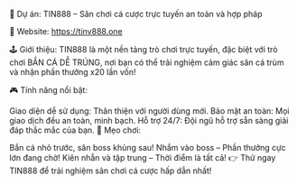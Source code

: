 
📘 Dự án: TIN888 – Sân chơi cá cược trực tuyến an toàn và hợp pháp 

📘 Website: https://tinv888.one

🕹️ Giới thiệu:
TIN888 là một nền tảng trò chơi trực tuyến, đặc biệt với trò chơi BẮN CÁ DỄ TRÚNG, nơi bạn có thể trải nghiệm cảm giác săn cá trùm và nhận phần thưởng x20 lần vốn!

🎮 Tính năng nổi bật:

Giao diện dễ sử dụng: Thân thiện với người dùng mới.
Bảo mật an toàn: Mọi giao dịch đều an toàn, minh bạch.
Hỗ trợ 24/7: Đội ngũ hỗ trợ sẵn sàng giải đáp thắc mắc của bạn.
🎯 Mẹo chơi:

Bắn cá nhỏ trước, săn boss khủng sau!
Nhắm vào boss – Phần thưởng cực lớn đang chờ!
Kiên nhẫn và tập trung – Thời điểm là tất cả!
👉 Thử ngay TIN888 để trải nghiệm sân chơi cá cược hấp dẫn nhất!
